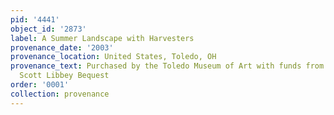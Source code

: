 ```yaml
---
pid: '4441'
object_id: '2873'
label: A Summer Landscape with Harvesters
provenance_date: '2003'
provenance_location: United States, Toledo, OH
provenance_text: Purchased by the Toledo Museum of Art with funds from the Florence
  Scott Libbey Bequest
order: '0001'
collection: provenance
---
```

